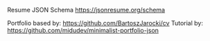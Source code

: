Resume JSON Schema
https://jsonresume.org/schema

Portfolio based by: https://github.com/BartoszJarocki/cv 
Tutorial by: https://github.com/midudev/minimalist-portfolio-json
